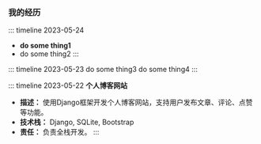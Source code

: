 ### 我的经历

::: timeline 2023-05-24
- **do some thing1**
- do some thing2
  :::

::: timeline 2023-05-23
do some thing3
do some thing4
:::

::: timeline 2023-05-22
**个人博客网站**
- **描述：** 使用Django框架开发个人博客网站，支持用户发布文章、评论、点赞等功能。
- **技术栈：** Django, SQLite, Bootstrap
- **责任：** 负责全栈开发。
:::
